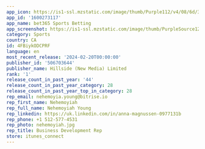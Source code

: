 ```yaml
---
app_icon: https://is1-ssl.mzstatic.com/image/thumb/Purple112/v4/08/6d/3f/086d3f8e-8aac-012e-4f4d-d6f8ed2d6191/AppIconsCA-0-1x_U007emarketing-0-7-0-0-sRGB-85-220-0.png/1024x1024bb.png
app_id: '1600273117'
app_name: bet365 Sports Betting
app_screenshot: https://is1-ssl.mzstatic.com/image/thumb/PurpleSource126/v4/f9/79/b8/f979b8ba-4bf7-85e5-6074-1fdb44af5a86/549204d7-6ab6-4395-8e43-c8b5c94dbaeb_Slide_1.png/1242x2688bb.png
category: Sports
country: CA
id: 4FBiykODCPRF
language: en
most_recent_release: '2024-02-20T00:00:00'
publisher_id: '506703644'
publisher_name: Hillside (New Media) Limited
rank: '1'
release_count_in_past_year: '44'
release_count_in_past_year_category: 28
release_count_in_past_year_top_in_category: 28
rep_email: nehemoyia.young@bitrise.io
rep_first_name: Nehemoyiah
rep_full_name: Nehemoyiah Young
rep_linkedin: https://uk.linkedin.com/in/anna-magnussen-0977131b
rep_phone: +1 512-577-4531
rep_photo: nehemoyiah.jpg
rep_title: Business Development Rep
store: itunes_connect
---
```

